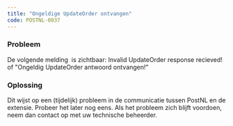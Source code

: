 ```yaml
---
title: "Ongeldige UpdateOrder ontvangen"
code: POSTNL-0037
---
```


<div class="columnLayout single" data-layout="single">
<div class="cell normal" data-type="normal">
<div class="innerCell">
<p><h3>Probleem</h3></p><p>De volgende melding  is zichtbaar: Invalid UpdateOrder response recieved! of "Ongeldig UpdateOrder antwoord ontvangen!"</p><p><h3>Oplossing</h3></p><p>Dit wijst op een (tijdelijk) probleem in de communicatie tussen PostNL en de extensie. Probeer het later nog eens. Als het probleem zich blijft voordoen, neem dan contact op met uw technische beheerder.</p></div>
</div>
</div>